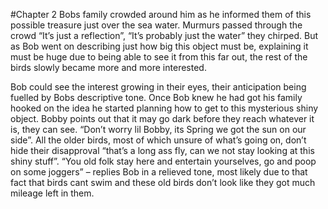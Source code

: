 #Chapter 2
   Bobs family crowded around him as he informed them of this possible treasure just over the sea water.
   Murmurs passed through the crowd “It’s just a reflection”, “It’s probably just the water” they chirped.
   But as Bob went on describing just how big this object must be, explaining it must be huge due to being able
   to see it from this far out, the rest of the birds slowly became more and more interested.

   Bob could see the interest growing in their eyes, their anticipation being fuelled by Bobs descriptive tone.
   Once Bob knew he had got his family hooked on the idea he started planning how to get to this mysterious shiny object.
   Bobby points out that it may go dark before they reach whatever it is, they can see.
   “Don’t worry lil Bobby, its Spring we got the sun on our side”. All the older birds, most of which unsure of what’s going on,
   don’t hide their disapproval “that’s a long ass fly, can we not stay looking at this shiny stuff”.
   “You old folk stay here and entertain yourselves, go and poop on some joggers” – replies Bob in a relieved tone,
   most likely due to that fact that birds cant swim and these old birds don’t look like they got much mileage left in them.


